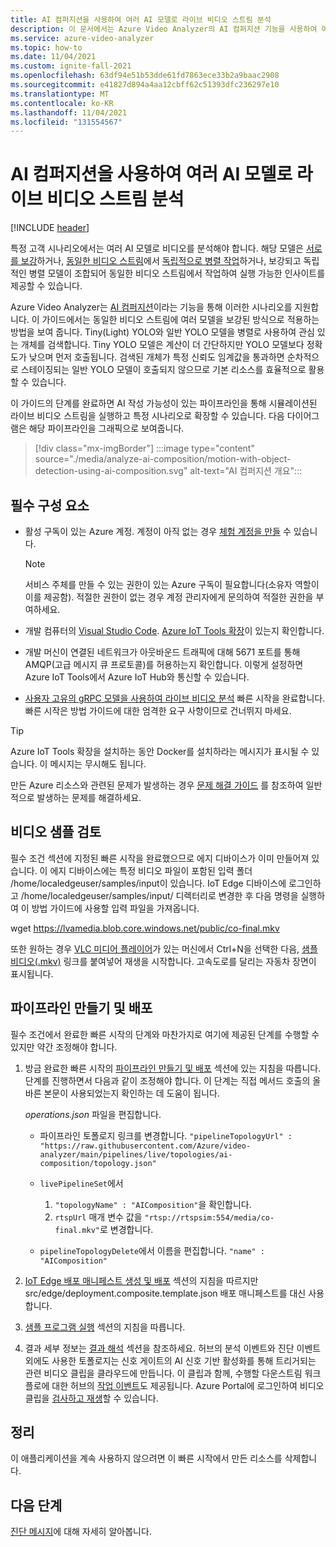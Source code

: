 ```yaml
---
title: AI 컴퍼지션을 사용하여 여러 AI 모델로 라이브 비디오 스트림 분석
description: 이 문서에서는 Azure Video Analyzer의 AI 컴퍼지션 기능을 사용하여 여러 AI 모델로 라이브 비디오 스트림을 분석하는 방법에 대한 지침을 제공합니다.
ms.service: azure-video-analyzer
ms.topic: how-to
ms.date: 11/04/2021
ms.custom: ignite-fall-2021
ms.openlocfilehash: 63df94e51b53dde61fd7863ece33b2a9baac2908
ms.sourcegitcommit: e41827d894a4aa12cbff62c51393dfc236297e10
ms.translationtype: MT
ms.contentlocale: ko-KR
ms.lasthandoff: 11/04/2021
ms.locfileid: "131554567"
---
```

# <a name="analyze-live-video-streams-with-multiple-ai-models-using-ai-composition"></a>AI 컴퍼지션을 사용하여 여러 AI 모델로 라이브 비디오 스트림 분석

[!INCLUDE [header](includes/edge-env.md)]

특정 고객 시나리오에서는 여러 AI 모델로 비디오를 분석해야 합니다. 해당 모델은 [서로를 보강](../ai-composition-overview.md#sequential-ai-composition)하거나, [동일한 비디오 스트림](../ai-composition-overview.md#combined-ai-composition)에서 [독립적으로 병렬 작업](../ai-composition-overview.md#parallel-ai-composition)하거나, 보강되고 독립적인 병렬 모델이 조합되어 동일한 비디오 스트림에서 작업하여 실행 가능한 인사이트를 제공할 수 있습니다.

Azure Video Analyzer는 [AI 컴퍼지션](../ai-composition-overview.md)이라는 기능을 통해 이러한 시나리오를 지원합니다. 이 가이드에서는 동일한 비디오 스트림에 여러 모델을 보강된 방식으로 적용하는 방법을 보여 줍니다. Tiny(Light) YOLO와 일반 YOLO 모델을 병렬로 사용하여 관심 있는 개체를 검색합니다. Tiny YOLO 모델은 계산이 더 간단하지만 YOLO 모델보다 정확도가 낮으며 먼저 호출됩니다. 검색된 개체가 특정 신뢰도 임계값을 통과하면 순차적으로 스테이징되는 일반 YOLO 모델이 호출되지 않으므로 기본 리소스를 효율적으로 활용할 수 있습니다.

이 가이드의 단계를 완료하면 AI 작성 가능성이 있는 파이프라인을 통해 시뮬레이션된 라이브 비디오 스트림을 실행하고 특정 시나리오로 확장할 수 있습니다. 다음 다이어그램은 해당 파이프라인을 그래픽으로 보여줍니다.

> [!div class="mx-imgBorder"]
> :::image type="content" source="./media/analyze-ai-composition/motion-with-object-detection-using-ai-composition.svg" alt-text="AI 컴퍼지션 개요":::
 
## <a name="prerequisites"></a>필수 구성 요소

* 활성 구독이 있는 Azure 계정. 계정이 아직 없는 경우 [체험 계정을 만들](https://azure.microsoft.com/free/?WT.mc_id=A261C142F) 수 있습니다.

    > [!NOTE]
    > 서비스 주체를 만들 수 있는 권한이 있는 Azure 구독이 필요합니다(소유자 역할이 이를 제공함). 적절한 권한이 없는 경우 계정 관리자에게 문의하여 적절한 권한을 부여하세요.
* 개발 컴퓨터의 [Visual Studio Code](https://code.visualstudio.com/). [Azure IoT Tools 확장](https://marketplace.visualstudio.com/items?itemName=vsciot-vscode.azure-iot-tools)이 있는지 확인합니다.
* 개발 머신이 연결된 네트워크가 아웃바운드 트래픽에 대해 5671 포트를 통해 AMQP(고급 메시지 큐 프로토콜)를 허용하는지 확인합니다. 이렇게 설정하면 Azure IoT Tools에서 Azure IoT Hub와 통신할 수 있습니다.
* [사용자 고유의 gRPC 모델을 사용하여 라이브 비디오 분석](analyze-live-video-use-your-model-grpc.md) 빠른 시작을 완료합니다. 빠른 시작은 방법 가이드에 대한 엄격한 요구 사항이므로 건너뛰지 마세요.

> [!TIP]
> Azure IoT Tools 확장을 설치하는 동안 Docker를 설치하라는 메시지가 표시될 수 있습니다. 이 메시지는 무시해도 됩니다.
>
> 만든 Azure 리소스와 관련된 문제가 발생하는 경우 [문제 해결 가이드](troubleshoot.md#common-error-resolutions) 를 참조하여 일반적으로 발생하는 문제를 해결하세요.

## <a name="review-the-video-sample"></a>비디오 샘플 검토

필수 조건 섹션에 지정된 빠른 시작을 완료했으므로 에지 디바이스가 이미 만들어져 있습니다. 이 에지 디바이스에는 특정 비디오 파일이 포함된 입력 폴더 /home/localedgeuser/samples/input이 있습니다. IoT Edge 디바이스에 로그인하고 /home/localedgeuser/samples/input/ 디렉터리로 변경한 후 다음 명령을 실행하여 이 방법 가이드에 사용할 입력 파일을 가져옵니다.

wget https://lvamedia.blob.core.windows.net/public/co-final.mkv

또한 원하는 경우 [VLC 미디어 플레이어](https://www.videolan.org/vlc/)가 있는 머신에서 Ctrl+N을 선택한 다음, [샘플 비디오(.mkv)](https://lvamedia.blob.core.windows.net/public/co-final.mkv) 링크를 붙여넣어 재생을 시작합니다. 고속도로를 달리는 자동차 장면이 표시됩니다.

## <a name="create-and-deploy-the-pipeline"></a>파이프라인 만들기 및 배포

필수 조건에서 완료한 빠른 시작의 단계와 마찬가지로 여기에 제공된 단계를 수행할 수 있지만 약간 조정해야 합니다.

1. 방금 완료한 빠른 시작의 [파이프라인 만들기 및 배포](analyze-live-video-use-your-model-grpc.md#create-and-deploy-the-pipeline) 섹션에 있는 지침을 따릅니다. 단계를 진행하면서 다음과 같이 조정해야 합니다. 이 단계는 직접 메서드 호출의 올바른 본문이 사용되었는지 확인하는 데 도움이 됩니다.
    
    *operations.json* 파일을 편집합니다.
    
    * 파이프라인 토폴로지 링크를 변경합니다. `"pipelineTopologyUrl" : "https://raw.githubusercontent.com/Azure/video-analyzer/main/pipelines/live/topologies/ai-composition/topology.json"`
    * `livePipelineSet`에서  
       1. `"topologyName" : "AIComposition"`을 확인합니다. 
       2. `rtspUrl` 매개 변수 값을 `"rtsp://rtspsim:554/media/co-final.mkv"`로 변경합니다.
        
    * `pipelineTopologyDelete`에서 이름을 편집합니다. `"name" : "AIComposition"`
2. [IoT Edge 배포 매니페스트 생성 및 배포](analyze-live-video-use-your-model-grpc.md#generate-and-deploy-the-iot-edge-deployment-manifest) 섹션의 지침을 따르지만 src/edge/deployment.composite.template.json 배포 매니페스트를 대신 사용합니다.
3. [샘플 프로그램 실행](analyze-live-video-use-your-model-grpc.md#run-the-sample-program) 섹션의 지침을 따릅니다.
4. 결과 세부 정보는 [결과 해석](analyze-live-video-use-your-model-grpc.md#interpret-results) 섹션을 참조하세요. 허브의 분석 이벤트와 진단 이벤트 외에도 사용한 토폴로지는 신호 게이트의 AI 신호 기반 활성화를 통해 트리거되는 관련 비디오 클립을 클라우드에 만듭니다. 이 클립과 함께, 수행할 다운스트림 워크플로에 대한 허브의 [작업 이벤트](record-event-based-live-video.md#operational-events)도 제공됩니다. Azure Portal에 로그인하여 비디오 클립을 [검사하고 재생](record-event-based-live-video.md#playing-back-the-recording)할 수 있습니다.

## <a name="clean-up"></a>정리

이 애플리케이션을 계속 사용하지 않으려면 이 빠른 시작에서 만든 리소스를 삭제합니다.

## <a name="next-steps"></a>다음 단계

[진단 메시지](monitor-log-edge.md)에 대해 자세히 알아봅니다.
